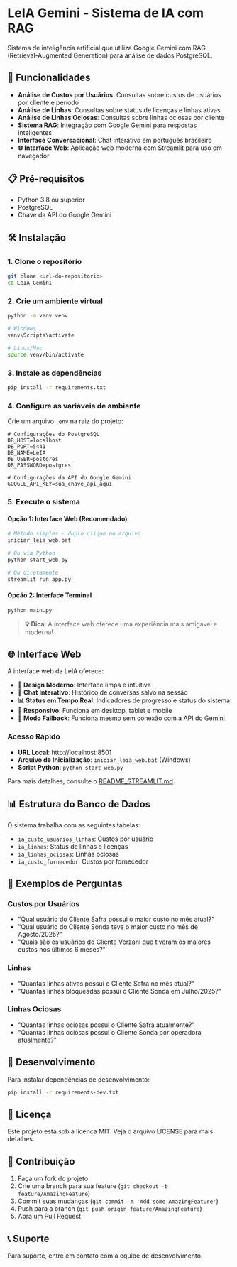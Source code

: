 # LeIA Gemini - Sistema de IA com RAG

Sistema de inteligência artificial que utiliza Google Gemini com RAG (Retrieval-Augmented Generation) para análise de dados PostgreSQL.

## 🚀 Funcionalidades

- **Análise de Custos por Usuários**: Consultas sobre custos de usuários por cliente e período
- **Análise de Linhas**: Consultas sobre status de licenças e linhas ativas
- **Análise de Linhas Ociosas**: Consultas sobre linhas ociosas por cliente
- **Sistema RAG**: Integração com Google Gemini para respostas inteligentes
- **Interface Conversacional**: Chat interativo em português brasileiro
- **🌐 Interface Web**: Aplicação web moderna com Streamlit para uso em navegador

## 📋 Pré-requisitos

- Python 3.8 ou superior
- PostgreSQL
- Chave da API do Google Gemini

## 🛠️ Instalação

### 1. Clone o repositório
```bash
git clone <url-do-repositorio>
cd LeIA_Gemini
```

### 2. Crie um ambiente virtual
```bash
python -m venv venv

# Windows
venv\Scripts\activate

# Linux/Mac
source venv/bin/activate
```

### 3. Instale as dependências
```bash
pip install -r requirements.txt
```

### 4. Configure as variáveis de ambiente
Crie um arquivo `.env` na raiz do projeto:

```env
# Configurações do PostgreSQL
DB_HOST=localhost
DB_PORT=5441
DB_NAME=LeIA
DB_USER=postgres
DB_PASSWORD=postgres

# Configurações da API do Google Gemini
GOOGLE_API_KEY=sua_chave_api_aqui
```

### 5. Execute o sistema

#### Opção 1: Interface Web (Recomendado)
```bash
# Método simples - duplo clique no arquivo
iniciar_leia_web.bat

# Ou via Python
python start_web.py

# Ou diretamente
streamlit run app.py
```

#### Opção 2: Interface Terminal
```bash
python main.py
```

> **💡 Dica**: A interface web oferece uma experiência mais amigável e moderna!

## 🌐 Interface Web

A interface web da LeIA oferece:

- **🎨 Design Moderno**: Interface limpa e intuitiva
- **💬 Chat Interativo**: Histórico de conversas salvo na sessão
- **📊 Status em Tempo Real**: Indicadores de progresso e status do sistema
- **📱 Responsivo**: Funciona em desktop, tablet e mobile
- **🔄 Modo Fallback**: Funciona mesmo sem conexão com a API do Gemini

### Acesso Rápido
- **URL Local**: http://localhost:8501
- **Arquivo de Inicialização**: `iniciar_leia_web.bat` (Windows)
- **Script Python**: `python start_web.py`

Para mais detalhes, consulte o [README_STREAMLIT.md](README_STREAMLIT.md).

## 📊 Estrutura do Banco de Dados

O sistema trabalha com as seguintes tabelas:

- `ia_custo_usuarios_linhas`: Custos por usuário
- `ia_linhas`: Status de linhas e licenças
- `ia_linhas_ociosas`: Linhas ociosas
- `ia_custo_fornecedor`: Custos por fornecedor

## 💬 Exemplos de Perguntas

### Custos por Usuários
- "Qual usuário do Cliente Safra possui o maior custo no mês atual?"
- "Qual usuário do Cliente Sonda teve o maior custo no mês de Agosto/2025?"
- "Quais são os usuários do Cliente Verzani que tiveram os maiores custos nos últimos 6 meses?"

### Linhas
- "Quantas linhas ativas possui o Cliente Safra no mês atual?"
- "Quantas linhas bloqueadas possui o Cliente Sonda em Julho/2025?"

### Linhas Ociosas
- "Quantas linhas ociosas possui o Cliente Safra atualmente?"
- "Quantas linhas ociosas possui o Cliente Sonda por operadora atualmente?"

## 🔧 Desenvolvimento

Para instalar dependências de desenvolvimento:

```bash
pip install -r requirements-dev.txt
```

## 📝 Licença

Este projeto está sob a licença MIT. Veja o arquivo LICENSE para mais detalhes.

## 🤝 Contribuição

1. Faça um fork do projeto
2. Crie uma branch para sua feature (`git checkout -b feature/AmazingFeature`)
3. Commit suas mudanças (`git commit -m 'Add some AmazingFeature'`)
4. Push para a branch (`git push origin feature/AmazingFeature`)
5. Abra um Pull Request

## 📞 Suporte

Para suporte, entre em contato com a equipe de desenvolvimento.
